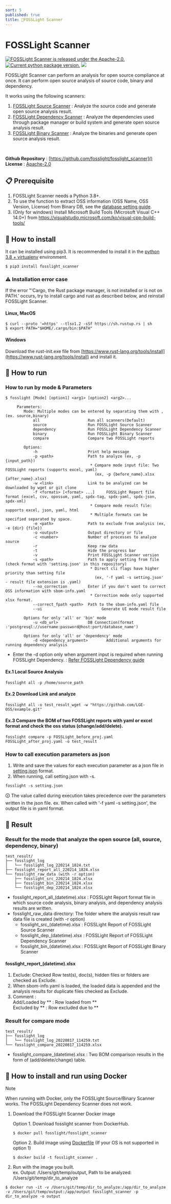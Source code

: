 ```yaml
---
sort: 5
published: true
title: 🚩FOSSLight Scanner
---
```

# FOSSLight Scanner

<a href="https://github.com/fosslight/fosslight_scanner/blob/main/LICENSE"><img src="https://img.shields.io/pypi/l/fosslight_scanner" alt="FOSSLight Scanner is released under the Apache-2.0." /></a> <a href="https://pypi.org/project/fosslight-scanner/"><img src="https://img.shields.io/pypi/v/fosslight_scanner" alt="Current python package version." /></a> <img src="https://img.shields.io/pypi/pyversions/fosslight_scanner" />

FOSSLight Scanner can perform an analysis for open source compliance at once. It can perform open source analysis of source code, binary and dependency. <br/>

It works using the following scanners:

1. [FOSSLight Source Scanner](2_source.md) : Analyze the source code and generate open source analysis result.
2. [FOSSLight Dependency Scanner](3_dependency.md) : Analyze the dependencies used through package manager or build system and generate open source analysis result. 
3. [FOSSLight Binary Scanner](4_binary.md) : Analyze the binaries and generate open source analysis result.
<br />

**Github Repository** : [https://github.com/fosslight/fosslight_scanner]()  
**License** : [Apache-2.0](https://github.com/fosslight/fosslight_scanner/blob/main/LICENSE)


## 📋 Prerequisite
1. FOSSLight Scanner needs a Python 3.8+.    
2. To use the function to extract OSS information (OSS Name, OSS Version, License) from Binary DB, see the [database setting guide](etc/binary_db.md).
3. (Only for windows) Install Microsoft Build Tools (Microsoft Visual C++ 14.0+) from https://visualstudio.microsoft.com/ko/visual-cpp-build-tools/

## 🎉 How to install
It can be installed using pip3. It is recommended to install it in the [python 3.8 + virtualenv](etc/guide_virtualenv.md) environment.
```
$ pip3 install fosslight_scanner
```

### ⚠️ Installation error case
If the error "'Cargo, the Rust package manager, is not installed or is not on PATH.' occurs, try to install cargo and rust as described below, and reinstall FOSSLight Scanner.
#### Linux, MacOS
```
$ curl --proto '=https' --tlsv1.2 -sSf https://sh.rustup.rs | sh
$ export PATH="$HOME/.cargo/bin:$PATH"
```
#### Windows
Download the rust-init.exe file from [https://www.rust-lang.org/tools/install](https://www.rust-lang.org/tools/install) and install it.
 

## 🚀 How to run
### How to run by mode & Parameters
```
$ fosslight [Mode] [option1] <arg1> [option2] <arg2>...
```
```
     Parameters:
        Mode: Multiple modes can be entered by separating them with , (ex. source,binary)
            all                     Run all scanners(Default)
            source                  Run FOSSLight Source Scanner
            dependency              Run FOSSLight Dependency Scanner
            binary                  Run FOSSLight Binary Scanner
            compare                 Compare two FOSSLight reports

        Options:
            -h                      Print help message
            -p <path>               Path to analyze (ex, -p {input_path})
                                     * Compare mode input file: Two FOSSLight reports (supports excel, yaml)
                                       (ex, -p {before_name}.xlsx {after_name}.xlsx)
            -w <link>               Link to be analyzed can be downloaded by wget or git clone            
            -f <formats> [<format> ...]     FOSSLight Report file format (excel, csv, opossum, yaml, spdx-tag, spdx-yaml, spdx-json, spdx-xml)
                                     * Compare mode result file: supports excel, json, yaml, html
                                     * Multiple formats can be specified separated by space.
            -e <path>               Path to exclude from analysis (ex, -e {dir} {file})
            -o <output>             Output directory or file
            -c <number>             Number of processes to analyze source
            -r                      Keep raw data
            -t                      Hide the progress bar
            -v                      Print FOSSLight Scanner version
            -s <path>               Path to apply setting from file (check format with 'setting.json' in this repository)
                                     * Direct cli flags have higher priority than setting file
                                       (ex, '-f yaml -s setting.json' - result file extension is .yaml)
            --no_correction         Enter if you don't want to correct OSS information with sbom-info.yaml
                                     * Correction mode only supported xlsx format.
            --correct_fpath <path>  Path to the sbom-info.yaml file
            --ui                          Generate UI mode result file

        Options for only 'all' or 'bin' mode
            -u <db_url>             DB Connection(format :'postgresql://username:password@host:port/database_name')

        Options for only 'all' or 'dependency' mode
            -d <dependency_argument>        Additional arguments for running dependency analysis

```
- Enter the -d option only when argument input is required when running FOSSLight Dependency. : [Refer FOSSLight Dependency guide](3_dependency.md)

#### Ex.1 Local Source Analysis
```
fosslight all -p /home/source_path
```

#### Ex.2 Download Link and analyze
```
fosslight all -o test_result_wget -w "https://github.com/LGE-OSS/example.git"
```

#### Ex.3 Compare the BOM of two FOSSLight reports with yaml or excel format and check the oss status (change/add/delete).
```
fosslight compare -p FOSSLight_before_proj.yaml FOSSLight_after_proj.yaml -o test_result
```

### How to call execution parameters as json
1. Write and save the values ​​for each execution parameter as a json file in [setting.json](https://github.com/fosslight/fosslight_scanner/blob/main/tests/setting.json) format.
2. When running, call setting.json with -s.
```
fosslight -s setting.json
```
🛈 The value called during execution takes precedence over the parameters written in the json file.
ex. When called with '-f yaml -s setting.json', the output file is in yaml format.


## 📁 Result
### Result for the mode that analyze the open source (all, source, dependency, binary)
```
test_result/
├── fosslight_log
│   └── fosslight_log_220214_1824.txt
├── fosslight_report_all_220214_1824.xlsx
└── fosslight_raw_data (with -r option)
    ├── fosslight_src_220214_1824.xlsx
    ├── fosslight_bin_220214_1824.xlsx
    └── fosslight_dep_220214_1824.xlsx
```
- fosslight_report_all_(datetime).xlsx : FOSSLight Report format file in which source code analysis, binary analysis, and dependency analysis results are written.
- fosslight_raw_data directory: The folder where the analysis result raw data file is created (with -r option)
  - fosslight_src_(datetime).xlsx : FOSSLight Report of FOSSLight Source Scanner
  - fosslight_dep_(datetime).xlsx : FOSSLight Report of FOSSLight Dependency Scanner
  - fosslight_bin_(datetime).xlsx : FOSSLight Report of FOSSLight Binary Scanner

#### fosslight_report_(datetime).xlsx 
1. Exclude: Checked Row
    test(s), doc(s), hidden files or folders are checked as Exclude.
2. When sbom-info.yaml is loaded, the loaded data is appended and the analysis results for duplicate files checked as Exclude.
3. Comment :      
   Add/Loaded by ** : Row loaded from **      
   Excluded by ** : Row excluded due to **            
   
### Result for compare mode
```
test_result/
├── fosslight_log
│   └── fosslight_log_20220817_114259.txt
└── fosslight_compare_20220817_114259.xlsx
```
- fosslight_compare_(datetime).xlsx : Two BOM comparison results in the form of (add/delete/change) table.

## 🐳 How to install and run using Docker
> [!NOTE]  
> When running with Docker, only the FOSSLight Source/Binary Scanner works. The FOSSLight Dependency Scanner does not work.

1. Download the FOSSLight Scanner Docker image
   
    Option 1. Download fosslight scanner from DockerHub.
    ```
    $ docker pull fosslight/fosslight_scanner
    ```
    Option 2. Build image using [Dockerfile](https://github.com/fosslight/fosslight_scanner/blob/main/Dockerfile) (If your OS is not supported in option 1)
    ```
    $ docker build -t fosslight_scanner .
    ```

2. Run with the image you built.      
ex. Output: /Users/git/temp/output, Path to be analyzed: /Users/git/temp/dir_to_analyze
```
$ docker run -it -v /Users/git/temp/dir_to_analyze:/app/dir_to_analyze -v /Users/git/temp/output:/app/output fosslight_scanner -p dir_to_analyze -o output
```
